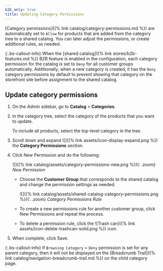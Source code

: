 ```yaml
---
b2b_only: true
title: Updating Category Permissions
---
```


[Category permissions]({% link catalog/category-permissions.md %}) are automatically set to `Allow` for products that are added from the category tree to a shared catalog. You can later adjust the permissions, or create additional rules, as needed.

{:.bs-callout-info}
When the [shared catalog]({% link stores/b2b-features.md %}) B2B feature is enabled in the configuration, each category permission for the catalog is set to `Deny` for all customer groups automatically. Additionally, when a new category is created, it has the `Deny` category permissions by default to prevent showing that category on the storefront site before assignment to the shared catalog.

## Update category permissions

1. On the _Admin_ sidebar, go to **Catalog** > **Categories**.

1. In the category tree, select the category of the products that you want to update.

   To include all products, select the top-level category in the tree.

1. Scroll down and expand ![]({% link assets/icon-display-expand.png %}) the **Category Permissions** section.

1. Click <span class="btn">New Permission</span> and do the following:

    ![]({% link catalog/assets/category-permissions-new.png %}){: .zoom}
    _New Permission_

    - Choose the **Customer Group** that corresponds to the shared catalog and change the permission settings as needed.

      ![]({% link catalog/assets/shared-catalog-category-permissions.png %}){: .zoom}
      _Category Permissions Rule_

    - To create a new permissions rule for another customer group, click <span class="btn">New Permissions</span> and repeat the process.
    - To delete a permission rule, click the ![Trash can]({% link assets/icon-delete-trashcan-solid.png %}) icon.

1. When complete, click <span class="btn">Save</span>.

{:.bs-callout-info}
If `Browsing Category` = `Deny` permission is set for any parent category, then it will not be displayed on the [Breadcrumb Trail]({% link catalog/navigation-breadcrumb-trail.md %}) on the child category page.